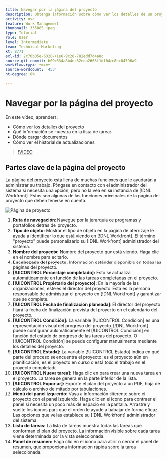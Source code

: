 ```yaml
---
title: Navegar por la página del proyecto
description: Obtenga información sobre cómo ver los detalles de un proyecto, qué información aparece en la lista de tareas, dónde cargar documentos y cómo ver el historial de actualizaciones en [!DNL  Workfront].
activity: use
feature: Work Management
thumbnail: 335085.jpeg
type: Tutorial
role: User
level: Intermediate
team: Technical Marketing
kt: 8771
exl-id: 2c70b05e-6320-41e6-9c28-782edd7d4a8c
source-git-commit: b09d634a8b4ec32eda2663f1df04cc8bc04596a9
workflow-type: tm+mt
source-wordcount: '453'
ht-degree: 0%

---
```


# Navegar por la página del proyecto

En este vídeo, aprenderá:

* Cómo ver los detalles del proyecto
* Qué información se muestra en la lista de tareas
* Dónde cargar documentos
* Cómo ver el historial de actualizaciones

>[!VIDEO](https://video.tv.adobe.com/v/335085/?quality=12)

## Partes clave de la página del proyecto

La página del proyecto está llena de muchas funciones que le ayudarán a administrar su trabajo. Póngase en contacto con el administrador del sistema si necesita una opción, pero no la vea en su instancia de [!DNL Workfront]. Estas son algunas de las funciones principales de la página del proyecto que deben tenerse en cuenta.

![Página de proyecto](assets/project-page-graphic-for-planner.png)

1. **Ruta de navegación:** Navegue por la jerarquía de programas y portafolios detrás del proyecto.
2. **Tipo de objeto:** Mostrar el tipo de objeto en la página de aterrizaje le ayuda a identificar lo que está viendo en [!DNL Workfront]. El término &quot;proyecto&quot; puede personalizarlo su [!DNL Workfront] administrador del sistema.
3. **Nombre del proyecto:** Nombre del proyecto que está viendo. Haga clic en el nombre para editarlo.
4. **Encabezado del proyecto:** Información estándar disponible en todas las páginas del proyecto.
5. **[!UICONTROL Porcentaje completado]:** Esto se actualiza automáticamente en función de las tareas completadas en el proyecto.
6. **[!UICONTROL Propietario del proyecto]:** En la mayoría de las organizaciones, este es el director del proyecto. Esta es la persona responsable de administrar el proyecto en [!DNL Workfront] y garantizar que se complete.
7. **[!UICONTROL Fecha de finalización planeada]:** El director del proyecto fijará la fecha de finalización prevista del proyecto en el calendario del proyecto.
8. **[!UICONTROL Condición]:** La variable [!UICONTROL Condición] es una representación visual del progreso del proyecto. [!DNL Workfront] puede configurar automáticamente el [!UICONTROL Condición] en función del estado de progreso de las tareas del proyecto. O [!UICONTROL Condición] se puede configurar manualmente mediante los detalles del proyecto.
9. **[!UICONTROL Estado]:** La variable [!UICONTROL Estado] indica en qué parte del proceso se encuentra el proyecto: es el proyecto aún en planificación, es el proyecto en curso o está todo el trabajo en el proyecto completado.
10. **[!UICONTROL Nueva tarea]:** Haga clic en para crear una nueva tarea en el proyecto. La tarea se genera en la parte inferior de la lista.
11. **[!UICONTROL Exportar]:** Exporte el plan del proyecto a un PDF, hoja de cálculo o archivo delimitado por tabulaciones.
12. **Menú del panel izquierdo:** Vaya a información diferente sobre el proyecto con el panel izquierdo. Haga clic en el icono para contraer el panel si necesita un poco más de espacio en la pantalla. Arrastre y suelte los iconos para que el orden le ayude a trabajar de forma eficaz. Las opciones que ve las establece su [!DNL Workfront] administrador del sistema.
13. **Lista de tareas:** La lista de tareas muestra todas las tareas que conforman el plan del proyecto. La información visible sobre cada tarea viene determinada por la vista seleccionada.
14. **Panel de resumen:** Haga clic en el icono para abrir o cerrar el panel de resumen, que proporciona información rápida sobre la tarea seleccionada.

<!---
learn more:
simplified left navigation
edit projects
new toolbar for lists
--->
